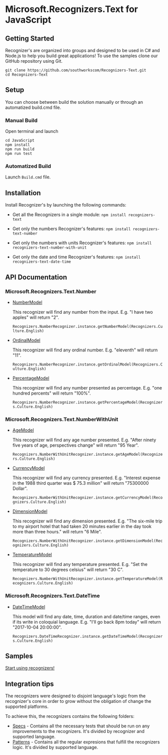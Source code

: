 # Microsoft.Recognizers.Text for JavaScript

## Getting Started

Recognizer's are organized into groups and designed to be used in C# and Node.js to help you build great applications! To use the samples clone our GitHub repository using Git.

    git clone https://github.com/southworkscom/Recognizers-Text.git
    cd Recognizers-Text

## Setup

You can choose between build the solution manually or through an automatized build.cmd file.

### Manual Build
Open terminal and launch

    cd JavaScript
    npm install
    npm run build
    npm run test

### Automatized Build
Launch `Build.cmd` file.

## Installation

Install Recognizer's by launching the following commands:

* Get all the Recognizers in a single module:
`npm install recognizers-text`

* Get only the numbers Recognizer's features:
`npm install recognizers-text-number`

* Get only the numbers with units Recognizer's features:
`npm install recognizers-text-number-with-unit`

* Get only the date and time Recognizer's features:
`npm install recognizers-text-date-time`

## API Documentation

### Microsoft.Recognizers.Text.Number

* [NumberModel](recognizers-number/src/number/numberRecognizer.ts)

    This recognizer will find any number from the input. E.g. "I have two apples" will return "2".

    `Recognizers.NumberRecognizer.instance.getNumberModel(Recognizers.Culture.English)`

* [OrdinalModel](recognizers-number/src/number/numberRecognizer.ts)

    This recognizer will find any ordinal number. E.g. "eleventh" will return "11".

    `Recognizers.NumberRecognizer.instance.getOrdinalModel(Recognizers.Culture.English)`

* [PercentageModel](recognizers-number/src/number/numberRecognizer.ts)

    This recognizer will find any number presented as percentage. E.g. "one hundred percents" will return "100%".

    `Recognizers.NumberRecognizer.instance.getPercentageModel(Recognizers.Culture.English)`

### Microsoft.Recognizers.Text.NumberWithUnit

* [AgeModel](recognizers-number-with-unit/src/numberWithUnit/numberWithUnitRecognizer.ts)

    This recognizer will find any age number presented. E.g. "After ninety five years of age, perspectives change" will return "95 Year".

    `Recognizers.NumberWithUnitRecognizer.instance.getAgeModel(Recognizers.Culture.English)`

* [CurrencyModel](recognizers-number-with-unit/src/numberWithUnit/numberWithUnitRecognizer.ts)

    This recognizer will find any currency presented. E.g. "Interest expense in the 1988 third quarter was $ 75.3 million" will return "75300000 Dollar".

    `Recognizers.NumberWithUnitRecognizer.instance.getCurrencyModel(Recognizers.Culture.English)`

* [DimensionModel](recognizers-number-with-unit/src/numberWithUnit/numberWithUnitRecognizer.ts)

    This recognizer will find any dimension presented. E.g. "The six-mile trip to my airport hotel that had taken 20 minutes earlier in the day took more than three hours." will return "6 Mile".

    `Recognizers.NumberWithUnitRecognizer.instance.getDimensionModel(Recognizers.Culture.English)`

* [TemperatureModel](recognizers-number-with-unit/src/numberWithUnit/numberWithUnitRecognizer.ts)

    This recognizer will find any temperature presented. E.g. "Set the temperature to 30 degrees celsius" will return "30 C".

    `Recognizers.NumberWithUnitRecognizer.instance.getTemperatureModel(Recognizers.Culture.English)`

### Microsoft.Recognizers.Text.DateTime

* [DateTimeModel](recognizers-date-time/src/dateTime/dateTimeRecognizer.ts)

    This model will find any date, time, duration and date/time ranges, even if its write in coloquial language. E.g. "I'll go back 8pm today" will return "2017-10-04 20:00:00".

    `Recognizers.DateTimeRecognizer.instance.getDateTimeModel(Recognizers.Culture.English)`

## Samples

[Start using recognizers!](samples)

## Integration tips

The recognizers were designed to disjoint language's logic from the recognizer's core in order to grow without the obligation of change the supported platforms.

To achieve this, the recognizers contains the following folders:

* [Specs](../Specs) - Contains all the necessary tests that should be run on any improvements to the recognizers. It's divided by recognizer and supported language.
* [Patterns](../Patterns)  - Contains all the regular expresions that fulfill the recognizers logic. It's divided by supported language.